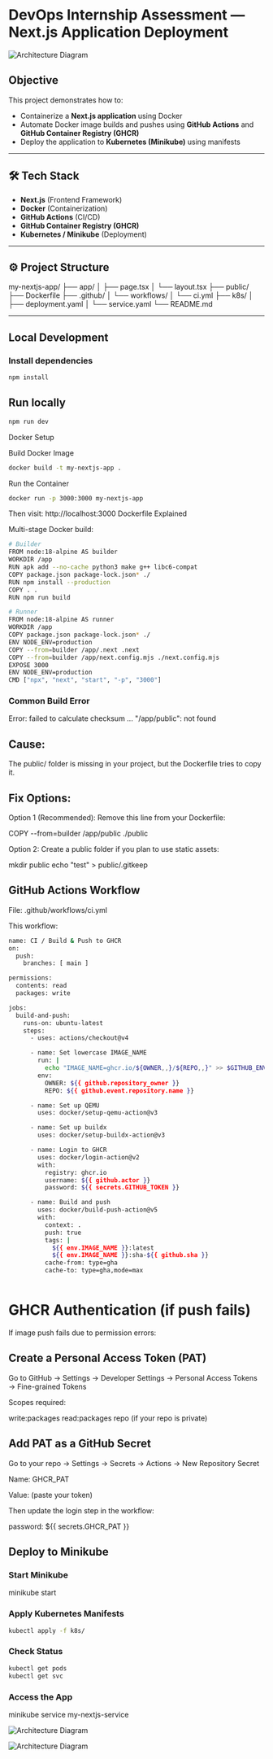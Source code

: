 # DevOps Internship Assessment — Next.js Application Deployment

![Architecture Diagram](image1.png) 

## Objective
This project demonstrates how to:
- Containerize a **Next.js application** using Docker  
- Automate Docker image builds and pushes using **GitHub Actions** and **GitHub Container Registry (GHCR)**  
- Deploy the application to **Kubernetes (Minikube)** using manifests  

---

## 🛠️ Tech Stack
- **Next.js** (Frontend Framework)
- **Docker** (Containerization)
- **GitHub Actions** (CI/CD)
- **GitHub Container Registry (GHCR)**
- **Kubernetes / Minikube** (Deployment)

---

## ⚙️ Project Structure

my-nextjs-app/
├── app/
│ ├── page.tsx
│ └── layout.tsx
├── public/
├── Dockerfile
├── .github/
│ └── workflows/
│ └── ci.yml
├── k8s/
│ ├── deployment.yaml
│ └── service.yaml
└── README.md


---

## Local Development

###  Install dependencies
```bash
npm install
```

## Run locally
```bash
npm run dev
```

Docker Setup

Build Docker Image
```bash
docker build -t my-nextjs-app .
```

Run the Container
```bash
docker run -p 3000:3000 my-nextjs-app
```

Then visit: http://localhost:3000
 Dockerfile Explained

Multi-stage Docker build:
```bash
# Builder
FROM node:18-alpine AS builder
WORKDIR /app
RUN apk add --no-cache python3 make g++ libc6-compat
COPY package.json package-lock.json* ./
RUN npm install --production
COPY . .
RUN npm run build

# Runner
FROM node:18-alpine AS runner
WORKDIR /app
COPY package.json package-lock.json* ./
ENV NODE_ENV=production
COPY --from=builder /app/.next .next
COPY --from=builder /app/next.config.mjs ./next.config.mjs
EXPOSE 3000
ENV NODE_ENV=production
CMD ["npx", "next", "start", "-p", "3000"]

```

### Common Build Error
 Error:
failed to calculate checksum ... "/app/public": not found

## Cause:

The public/ folder is missing in your project, but the Dockerfile tries to copy it.

## Fix Options:

Option 1 (Recommended):
Remove this line from your Dockerfile:

COPY --from=builder /app/public ./public


Option 2:
Create a public folder if you plan to use static assets:

mkdir public
echo "test" > public/.gitkeep

## GitHub Actions Workflow
File: .github/workflows/ci.yml

This workflow:
```bash
name: CI / Build & Push to GHCR
on:
  push:
    branches: [ main ]

permissions:
  contents: read
  packages: write

jobs:
  build-and-push:
    runs-on: ubuntu-latest
    steps:
      - uses: actions/checkout@v4

      - name: Set lowercase IMAGE_NAME
        run: |
          echo "IMAGE_NAME=ghcr.io/${OWNER,,}/${REPO,,}" >> $GITHUB_ENV
        env:
          OWNER: ${{ github.repository_owner }}
          REPO: ${{ github.event.repository.name }}

      - name: Set up QEMU
        uses: docker/setup-qemu-action@v3

      - name: Set up buildx
        uses: docker/setup-buildx-action@v3

      - name: Login to GHCR
        uses: docker/login-action@v2
        with:
          registry: ghcr.io
          username: ${{ github.actor }}
          password: ${{ secrets.GITHUB_TOKEN }}

      - name: Build and push
        uses: docker/build-push-action@v5
        with:
          context: .
          push: true
          tags: |
            ${{ env.IMAGE_NAME }}:latest
            ${{ env.IMAGE_NAME }}:sha-${{ github.sha }}
          cache-from: type=gha
          cache-to: type=gha,mode=max



```

# GHCR Authentication (if push fails)

If image push fails due to permission errors:

## Create a Personal Access Token (PAT)

Go to GitHub → Settings → Developer Settings → Personal Access Tokens → Fine-grained Tokens

Scopes required:

write:packages
read:packages
repo (if your repo is private)

## Add PAT as a GitHub Secret

Go to your repo → Settings → Secrets → Actions → New Repository Secret

Name: GHCR_PAT

Value: (paste your token)

Then update the login step in the workflow:

password: ${{ secrets.GHCR_PAT }}

## Deploy to Minikube
### Start Minikube
minikube start

### Apply Kubernetes Manifests
```bash
kubectl apply -f k8s/
```
### Check Status
```bash
kubectl get pods
kubectl get svc
```

### Access the App

minikube service my-nextjs-service

![Architecture Diagram](Screenshot1.png) 

![Architecture Diagram](Screenshot2.png) 

